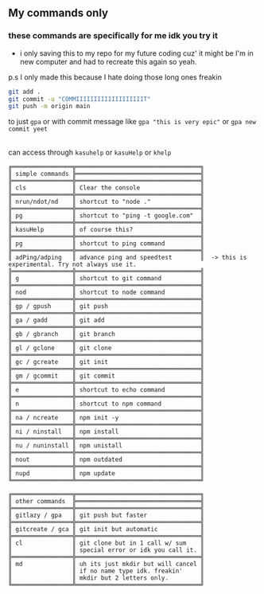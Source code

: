 ## My commands only
### these commands are specifically for me idk you try it 

- i only saving this to my repo for my future coding
cuz' it might be I'm in new computer and had to recreate this
again so yeah. 

p.s I only made this because I hate doing those long ones freakin
```bash
git add .
git commit -u "COMMIIIIIIIIIIIIIIIIIIIT"
git push -m origin main
```
to just ```gpa``` or with commit message like ```gpa "this is very epic"``` or ```gpa new commit yeet```
<br />
<br />

can access through ```kasuhelp``` or ```kasuHelp``` or ```khelp```

    ╔═════════════════╦═══════════════════════════════════╗     
    ║ simple commands ╠═══════════════════════════════════╣     
    ╠═════════════════╬═══════════════════════════════════╣     
    ║ cls             ║ Clear the console                 ║     
    ╠═════════════════╬═══════════════════════════════════╣     
    ║ nrun/ndot/nd    ║ shortcut to "node ."              ║   
    ╠═════════════════╬═══════════════════════════════════╣     
    ║ pg              ║ shortcut to "ping -t google.com"  ║   
    ╠═════════════════╬═══════════════════════════════════╣     
    ║ kasuHelp        ║ of course this?                   ║
    ╠═════════════════╬═══════════════════════════════════╣     
    ║ pg              ║ shortcut to ping command          ║      
    ╠═════════════════╬═══════════════════════════════════╣     
    ║ adPing/adping   ║ advance ping and speedtest        ║  -> this is experimental. Try not always use it.
    ╠═════════════════╬═══════════════════════════════════╣     
    ║ g               ║ shortcut to git command           ║      
    ╠═════════════════╬═══════════════════════════════════╣     
    ║ nod             ║ shortcut to node command          ║      
    ╠═════════════════╬═══════════════════════════════════╣     
    ║ gp / gpush      ║ git push                          ║      
    ╠═════════════════╬═══════════════════════════════════╣     
    ║ ga / gadd       ║ git add                           ║      
    ╠═════════════════╬═══════════════════════════════════╣     
    ║ gb / gbranch    ║ git branch                        ║      
    ╠═════════════════╬═══════════════════════════════════╣     
    ║ gl / gclone     ║ git clone                         ║      
    ╠═════════════════╬═══════════════════════════════════╣     
    ║ gc / gcreate    ║ git init                          ║      
    ╠═════════════════╬═══════════════════════════════════╣     
    ║ gm / gcommit    ║ git commit                        ║      
    ╠═════════════════╬═══════════════════════════════════╣     
    ║ e               ║ shortcut to echo command          ║      
    ╠═════════════════╬═══════════════════════════════════╣     
    ║ n               ║ shortcut to npm command           ║      
    ╠═════════════════╬═══════════════════════════════════╣     
    ║ na / ncreate    ║ npm init -y                       ║      
    ╠═════════════════╬═══════════════════════════════════╣     
    ║ ni / ninstall   ║ npm install                       ║      
    ╠═════════════════╬═══════════════════════════════════╣     
    ║ nu / nuninstall ║ npm unistall                      ║      
    ╠═════════════════╬═══════════════════════════════════╣     
    ║ nout            ║ npm outdated                      ║      
    ╠═════════════════╬═══════════════════════════════════╣     
    ║ nupd            ║ npm update                        ║      
    ╚═════════════════╩═══════════════════════════════════╝     

    ╔═════════════════╦═══════════════════════════════════╗     
    ║ other commands  ╠═══════════════════════════════════╣     
    ╠═════════════════╬═══════════════════════════════════╣     
    ║ gitlazy / gpa   ║ git push but faster               ║     
    ╠═════════════════╬═══════════════════════════════════╣     
    ║ gitcreate / gca ║ git init but automatic            ║     
    ╠═════════════════╬═══════════════════════════════════╣     
    ║ cl              ║ git clone but in 1 call w/ sum    ║
    ║                 ║ special error or idk you call it. ║             
    ╠═════════════════╬═══════════════════════════════════╣     
    ║ md              ║ uh its just mkdir but will cancel ║     
    ║                 ║ if no name type idk. freakin'     ║     
    ║                 ║ mkdir but 2 letters only.         ║     
    ╚═════════════════╩═══════════════════════════════════╝